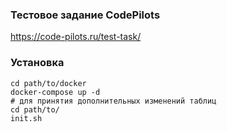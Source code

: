 ### Тестовое задание CodePilots
https://code-pilots.ru/test-task/

### Установка
```
cd path/to/docker
docker-compose up -d
# для принятия дополнительных изменений таблиц
cd path/to/
init.sh
```